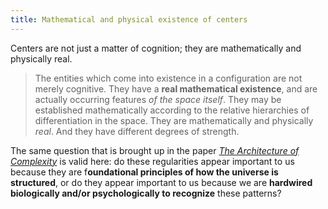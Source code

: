 ```yaml
---
title: Mathematical and physical existence of centers
---
```


Centers are not just a matter of cognition; they are mathematically and physically real.

> The entities which come into existence in a configuration are not merely cognitive. They have a **real mathematical existence**, and are actually occurring features *of the space itself*. They may be established mathematically according to the relative hierarchies of differentiation in the space. They are mathematically and physically *real*.
> And they have different degrees of strength.

The same question that is brought up in the paper [*The Architecture of Complexity*](https://www.cs.brandeis.edu/~cs146a/handouts/papers/simon-complexity.pdf) is valid here: do these regularities appear important to us because they are f**oundational principles of how the universe is structured**, or do they appear important to us because we are **hardwired biologically and/or psychologically to recognize** these patterns?